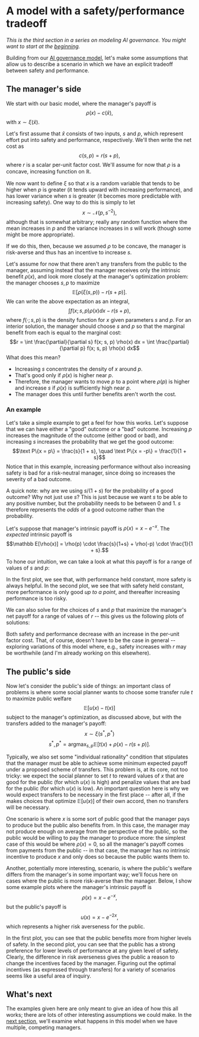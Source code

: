 <script lang="ts">
    import { base } from '$app/paths';

    import Plot from "$lib/components/Plot.svelte";

   
    const plot1_data = [{ x: [ 0.0, 0.5050505050505051, 1.0101010101010102, 1.5151515151515151, 2.0202020202020203, 2.525252525252525, 3.0303030303030303, 3.5353535353535355, 4.040404040404041, 4.545454545454546, 5.05050505050505, 5.555555555555555, 6.0606060606060606, 6.565656565656566, 7.070707070707071, 7.575757575757576, 8.080808080808081, 8.585858585858587, 9.090909090909092, 9.595959595959595, 10.1010101010101, 10.606060606060606, 11.11111111111111, 11.616161616161616, 12.121212121212121, 12.626262626262626, 13.131313131313131, 13.636363636363637, 14.141414141414142, 14.646464646464647, 15.151515151515152, 15.656565656565656, 16.161616161616163, 16.666666666666668, 17.171717171717173, 17.67676767676768, 18.181818181818183, 18.68686868686869, 19.19191919191919, 19.696969696969695, 20.2020202020202, 20.707070707070706, 21.21212121212121, 21.717171717171716, 22.22222222222222, 22.727272727272727, 23.232323232323232, 23.737373737373737, 24.242424242424242, 24.747474747474747, 25.252525252525253, 25.757575757575758, 26.262626262626263, 26.767676767676768, 27.272727272727273, 27.77777777777778, 28.282828282828284, 28.78787878787879, 29.292929292929294, 29.7979797979798, 30.303030303030305, 30.80808080808081, 31.31313131313131, 31.818181818181817, 32.323232323232325, 32.82828282828283, 33.333333333333336, 33.83838383838384, 34.343434343434346, 34.84848484848485, 35.35353535353536, 35.85858585858586, 36.36363636363637, 36.86868686868687, 37.37373737373738, 37.878787878787875, 38.38383838383838, 38.888888888888886, 39.39393939393939, 39.898989898989896, 40.4040404040404, 40.90909090909091, 41.41414141414141, 41.91919191919192, 42.42424242424242, 42.92929292929293, 43.43434343434343, 43.93939393939394, 44.44444444444444, 44.94949494949495, 45.45454545454545, 45.95959595959596, 46.464646464646464, 46.96969696969697, 47.474747474747474, 47.97979797979798, 48.484848484848484, 48.98989898989899, 49.494949494949495, 50.0 ], y: [ -3.718281828459045, -2.258415255543742, -1.5321499755507018, -1.0975574987677184, -0.8083136764272036, -0.6019477401441433, -0.4473025898969378, -0.32709956665356404, -0.23098532562329133, -0.1523782323216657, -0.08689419299360046, -0.03150014431700887, 0.015969147753489454, 0.05710075062899472, 0.09308446828854178, 0.12482982108830726, 0.1530439889270308, 0.17828511484386572, 0.2009996015297863, 0.2215487415344941, 0.24022807808108482, 0.2572817108377199, 0.27291302226352626, 0.28729282757037294, 0.30056564247638473, 0.31285455709284776, 0.32426506466024274, 0.3348880975853053, 0.3448024558656006, 0.354076765193004, 0.36277106768317136, 0.37093812320607583, 0.3786244809348127, 0.38587136709529724, 0.39271542467543225, 0.399189333116566, 0.40532233010740315, 0.4111406530607421, 0.4166679143355748, 0.421925421521836, 0.4269324519483896, 0.43170648886975227, 0.43626342543088936, 0.44061774142461246, 0.44478265698363706, 0.4487702666440227, 0.4525916566437004, 0.45625700785204776, 0.4597756863429744, 0.46315632330816814, 0.4664068857460364, 0.4695347391451025, 0.47254670320000175, 0.47544910144715624, 0.478247805580443, 0.480948275100417, 0.48355559286047456, 0.4860744969969292, 0.48850940966501233, 0.4908644629474581, 0.4931435222549944, 0.49535020749750885, 0.497487912269798, 0.4995598212657776, 0.5015689261091055, 0.5035180397657112, 0.5054098096842585, 0.5072467297936278, 0.5090311514717493, 0.5107652935872298, 0.5124512517039473, 0.514091006528894, 0.5156864316748749, 0.5172393008020246, 0.5187512941953719, 0.5202240048297339, 0.5216589439679594, 0.5230575463338825, 0.5244211748972066, 0.5257511253038669, 0.5270486299821384, 0.528314861951847, 0.5295509383614292, 0.5307579237752574, 0.5319368332315648, 0.5330886350894285, 0.5342142536815987, 0.5353145717884424, 0.5363904329469233, 0.5374426436073062, 0.5384719751491768, 0.5394791657673675, 0.5404649222374802, 0.5414299215698773, 0.5423748125602783, 0.5433002172444222, 0.5442067322636521, 0.5450949301477186, 0.5459653605206015, 0.546818551234683 ], type: "scatter" }];
    
    const plot2_data = [{ x: [ 0.0, 0.050505050505050504, 0.10101010101010101, 0.15151515151515152, 0.20202020202020202, 0.25252525252525254, 0.30303030303030304, 0.35353535353535354, 0.40404040404040403, 0.45454545454545453, 0.5050505050505051, 0.5555555555555556, 0.6060606060606061, 0.6565656565656566, 0.7070707070707071, 0.7575757575757576, 0.8080808080808081, 0.8585858585858586, 0.9090909090909091, 0.9595959595959596, 1.0101010101010102, 1.0606060606060606, 1.1111111111111112, 1.1616161616161615, 1.2121212121212122, 1.2626262626262625, 1.3131313131313131, 1.3636363636363635, 1.4141414141414141, 1.4646464646464648, 1.5151515151515151, 1.5656565656565657, 1.6161616161616161, 1.6666666666666667, 1.7171717171717171, 1.7676767676767677, 1.8181818181818181, 1.8686868686868687, 1.9191919191919191, 1.9696969696969697, 2.0202020202020203, 2.0707070707070705, 2.121212121212121, 2.1717171717171717, 2.2222222222222223, 2.272727272727273, 2.323232323232323, 2.3737373737373737, 2.4242424242424243, 2.474747474747475, 2.525252525252525, 2.5757575757575757, 2.6262626262626263, 2.676767676767677, 2.727272727272727, 2.7777777777777777, 2.8282828282828283, 2.878787878787879, 2.9292929292929295, 2.9797979797979797, 3.0303030303030303, 3.080808080808081, 3.1313131313131315, 3.1818181818181817, 3.2323232323232323, 3.282828282828283, 3.3333333333333335, 3.3838383838383836, 3.4343434343434343, 3.484848484848485, 3.5353535353535355, 3.585858585858586, 3.6363636363636362, 3.686868686868687, 3.7373737373737375, 3.787878787878788, 3.8383838383838382, 3.888888888888889, 3.9393939393939394, 3.98989898989899, 4.040404040404041, 4.090909090909091, 4.141414141414141, 4.191919191919192, 4.242424242424242, 4.292929292929293, 4.343434343434343, 4.393939393939394, 4.444444444444445, 4.494949494949495, 4.545454545454546, 4.595959595959596, 4.646464646464646, 4.696969696969697, 4.747474747474747, 4.797979797979798, 4.848484848484849, 4.898989898989899, 4.94949494949495, 5.0 ], y: [ -1.0, -0.9186134536270614, -0.8396759936539371, -0.7630916524696578, -0.688770465980798, -0.6166282440858724, -0.5465863558809294, -0.47857152904834077, -0.4125156629169622, -0.34835565471673147, -0.28603323858442, -0.22549483690979866, -0.16669142364295383, -0.1095783992140098, -0.05411547674614009, -0.0002665792715637605, 0.05200025231170846, 0.10271294077720661, 0.15189544380943992, 0.19956781512719435, 0.24574625564663222, 0.29044315481472854, 0.33366712221849654, 0.37542300955064684, 0.41571192298772336, 0.4545312260122931, 0.4918745326863948, 0.5277316913590773, 0.5620887587664719, 0.5949279644583072, 0.6262276654601192, 0.6559622910554778, 0.6841022775473595, 0.710613992832214, 0.7354596505943011, 0.758597213901373, 0.779980287955749, 0.7995580017271599, 0.8172748781653647, 0.8330706926614236, 0.84688031939651, 0.8586335651862526, 0.8682549903967006, 0.8756637164750047, 0.8807732196037741, 0.8834911099526559, 0.8837188959639422, 0.8813517330708249, 0.8762781562072042, 0.8683797954266026, 0.8575310739046356, 0.8435988875545684, 0.8264422654385368, 0.8059120101080646, 0.7818503169562578, 0.7540903716105352, 0.7224559243387272, 0.6867608403827146, 0.6468086250723777, 0.6023919225082826, 0.5532919865340786, 0.4992781226489136, 0.4401070994360077, 0.37552252800576236, 0.30525420787017454, 0.22901743757969895, 0.14651228836375818, 0.05742283892176303, -0.03858363058765235, -0.14185748741555226, -0.252767640115493, -0.3717024797407924, -0.4990708707475462, -0.635303194131486, -0.7808524454600279, -0.9361953906009397, -1.101833782096234, -1.2782956392846132, -1.4661365954384653, -1.6659413153523408, -1.878324986999635, -2.103934891063122, -2.343452052343698, -2.5975929772605677, -2.8671114818757597, -3.1528006151068624, -3.4554946820345633, -3.7760713724672237, -4.115454000192947, -4.474613858632217, -4.854572698901152, -5.2564053366074885, -5.681242394030247, -6.130273184679008, -6.6047487475922635, -7.105985039116325, -7.635366290307869, -8.194348538525844, -8.784463342223148, -9.407321688415223 ], type: "scatter", }];
    
    const plot3a_data = [{ x: [ 0.01, 0.010452261306532663, 0.010904522613065327, 0.01135678391959799, 0.011809045226130653, 0.012261306532663316, 0.01271356783919598, 0.013165829145728643, 0.013618090452261306, 0.01407035175879397, 0.014522613065326633, 0.014974874371859296, 0.01542713567839196, 0.01587939698492462, 0.016331658291457288, 0.01678391959798995, 0.017236180904522613, 0.017688442211055276, 0.01814070351758794, 0.0185929648241206, 0.019045226130653268, 0.01949748743718593, 0.019949748743718593, 0.020402010050251256, 0.02085427135678392, 0.021306532663316582, 0.021758793969849245, 0.02221105527638191, 0.022663316582914574, 0.023115577889447236, 0.0235678391959799, 0.024020100502512562, 0.024472361809045225, 0.02492462311557789, 0.025376884422110554, 0.025829145728643216, 0.02628140703517588, 0.026733668341708542, 0.027185929648241205, 0.02763819095477387, 0.028090452261306534, 0.028542713567839197, 0.02899497487437186, 0.029447236180904522, 0.029899497487437185, 0.030351758793969848, 0.030804020100502514, 0.03125628140703517, 0.031708542713567836, 0.032160804020100506, 0.03261306532663317, 0.03306532663316583, 0.033517587939698494, 0.03396984924623116, 0.03442211055276382, 0.03487437185929648, 0.035326633165829145, 0.03577889447236181, 0.03623115577889447, 0.036683417085427134, 0.037135678391959796, 0.03758793969849246, 0.03804020100502513, 0.03849246231155779, 0.038944723618090454, 0.03939698492462312, 0.03984924623115578, 0.04030150753768844, 0.040753768844221105, 0.04120603015075377, 0.04165829145728643, 0.042110552763819094, 0.04256281407035176, 0.04301507537688442, 0.04346733668341708, 0.04391959798994975, 0.044371859296482415, 0.04482412060301508, 0.04527638190954774, 0.0457286432160804, 0.046180904522613066, 0.04663316582914573, 0.04708542713567839, 0.047537688442211054, 0.04798994974874372, 0.04844221105527638, 0.04889447236180904, 0.049346733668341705, 0.049798994974874375, 0.05025125628140704, 0.0507035175879397, 0.05115577889447236, 0.051608040201005026, 0.05206030150753769, 0.05251256281407035, 0.052964824120603014, 0.05341708542713568, 0.05386934673366834, 0.054321608040201, 0.054773869346733665, 0.05522613065326633, 0.055678391959799, 0.05613065326633166, 0.05658291457286432, 0.057035175879396986, 0.05748743718592965, 0.05793969849246231, 0.058391959798994975, 0.05884422110552764, 0.0592964824120603, 0.05974874371859296, 0.060201005025125626, 0.06065326633165829, 0.06110552763819096, 0.06155778894472362, 0.062010050251256284, 0.062462311557788947, 0.0629145728643216, 0.06336683417085427, 0.06381909547738693, 0.0642713567839196, 0.06472361809045227, 0.06517587939698492, 0.06562814070351759, 0.06608040201005025, 0.06653266331658292, 0.06698492462311557, 0.06743718592964824, 0.0678894472361809, 0.06834170854271357, 0.06879396984924623, 0.0692462311557789, 0.06969849246231155, 0.07015075376884422, 0.07060301507537689, 0.07105527638190955, 0.07150753768844222, 0.07195979899497487, 0.07241206030150754, 0.0728643216080402, 0.07331658291457287, 0.07376884422110552, 0.07422110552763819, 0.07467336683417085, 0.07512562814070352, 0.07557788944723617, 0.07603015075376884, 0.07648241206030151, 0.07693467336683417, 0.07738693467336684, 0.0778391959798995, 0.07829145728643216, 0.07874371859296482, 0.07919597989949749, 0.07964824120603015, 0.08010050251256282, 0.08055276381909547, 0.08100502512562814, 0.08145728643216081, 0.08190954773869347, 0.08236180904522614, 0.08281407035175879, 0.08326633165829146, 0.08371859296482412, 0.08417085427135679, 0.08462311557788944, 0.08507537688442211, 0.08552763819095477, 0.08597989949748744, 0.0864321608040201, 0.08688442211055276, 0.08733668341708543, 0.08778894472361809, 0.08824120603015076, 0.08869346733668342, 0.08914572864321609, 0.08959798994974874, 0.09005025125628141, 0.09050251256281407, 0.09095477386934674, 0.09140703517587939, 0.09185929648241206, 0.09231155778894472, 0.09276381909547739, 0.09321608040201006, 0.09366834170854271, 0.09412060301507538, 0.09457286432160804, 0.09502512562814071, 0.09547738693467336, 0.09592964824120603, 0.09638190954773869, 0.09683417085427136, 0.09728643216080402, 0.09773869346733668, 0.09819095477386934, 0.09864321608040201, 0.09909547738693468, 0.09954773869346734, 0.1 ], y: [ 105.77229517782084, 101.35361157582386, 97.2905635513475, 93.55766510027237, 90.09950125453493, 86.89541517647244, 83.91365206003312, 81.13871778518151, 78.54166176491978, 76.1075616465529, 73.82616432647143, 71.67977480319897, 69.66419462584972, 67.756378450676, 65.95210209368491, 64.23837252674721, 62.6178470699636, 61.082227223171785, 59.61648916830263, 58.223904875907664, 56.89579135254182, 55.62685634666943, 54.41780442484517, 53.25949591403473, 52.14930556751197, 51.08442197613236, 50.06503602069918, 49.08601464494091, 48.143798267416486, 47.236855266000845, 46.36811644417744, 45.52965711373919, 44.71862147861819, 43.94050839007532, 43.18663146921992, 42.460244002974555, 41.7557920526284, 41.07566386201311, 40.42041927707662, 39.78294840388554, 39.165516214121524, 38.569187697145054, 37.98998951457107, 37.428157338873675, 36.88392929196269, 36.35414208222704, 35.838283721371205, 35.33649932646669, 34.85249619696487, 34.37905598552875, 33.918950364166264, 33.47198590439099, 33.03479469588481, 32.606632724086545, 32.19422078575434, 31.79039809910538, 31.39696624499169, 31.01374345966044, 30.63850400130734, 30.27055799684795, 29.91364605112518, 29.56551430469192, 29.22466715891576, 28.892003379227972, 28.566114521228805, 28.246169388070637, 27.93681180241895, 27.631102617963414, 27.332800886977985, 27.041081786107554, 26.75471053178456, 26.47473483947134, 26.202017044802805, 25.93326733072584, 25.6689964393648, 25.410970406193506, 25.158344845746687, 24.910270788369047, 24.668624434906263, 24.428080485836798, 24.19569121628563, 23.965321865361194, 23.73928928339067, 23.517087382823522, 23.299849197486008, 23.087617386687782, 22.87712786340101, 22.670077818417283, 22.46796017001327, 22.269070544813342, 22.07332724595595, 21.880936872582758, 21.692994637681274, 21.505542656378267, 21.32388686067041, 21.142997970556085, 20.965411930011687, 20.79185464222006, 20.62135275038845, 20.452353204868558, 20.28657514636404, 20.122954584290284, 19.961671423711703, 19.803065659614866, 19.64731608449742, 19.49325895875586, 19.341878179235678, 19.19192025909702, 19.046447062761338, 18.900510833254206, 18.757509075105983, 18.616730570613438, 18.478077186460972, 18.34109938933348, 18.20633075342053, 18.07409424230027, 17.942525359330702, 17.81291780799333, 17.684111448678788, 17.55921793471331, 17.433996172082534, 17.312143339274947, 17.190739322887538, 17.07074174125781, 16.953023167523092, 16.83699791865248, 16.721336321522017, 16.60788032060159, 16.49581691710901, 16.385341746870186, 16.276553061751585, 16.1685503612751, 16.061262918990106, 15.955462002317937, 15.852540309868434, 15.748953505410803, 15.647466737625745, 15.547735279656704, 15.447875505676926, 15.349626607480225, 15.253797709282928, 15.157479759727064, 15.06183257509522, 14.968586856544338, 14.875938237229844, 14.784136151088646, 14.69421195056864, 14.604174975127663, 14.515512935804525, 14.428707485413998, 14.341385373381367, 14.256497850915302, 14.170847267600031, 14.088628121605083, 14.004729741160387, 13.92189357120934, 13.84133875287193, 13.760094865074965, 13.681695406061163, 13.601953085482752, 13.524032037347755, 13.447394047465366, 13.370704918726563, 13.295773226225204, 13.219755151466266, 13.146581765946312, 13.073111908136159, 12.999977546678004, 12.928271778419898, 12.856765001929187, 12.78620964219208, 12.71704648210033, 12.64769922913449, 12.578386354386653, 12.510250350636074, 12.443835518389113, 12.376188878912364, 12.310669313461277, 12.245734891202952, 12.1800063008642, 12.116483977637559, 12.052081713425652, 11.990024354477416, 11.92723604976388, 11.865324253027735, 11.803220027123707, 11.742955307577127, 11.682237402457684, 11.622264140036185, 11.563287556621098, 11.504907057550744, 11.446226648484572, 11.388465137253142, 11.331265318915724, 11.274581945638094, 11.21748054447696, 11.162476028196817, 11.106315982598478, 11.051503806090121, 10.99714161603244 ], type: "scatter", }];
    
    const plot3b_data = [{ x: [ 0.01, 0.010452261306532663, 0.010904522613065327, 0.01135678391959799, 0.011809045226130653, 0.012261306532663316, 0.01271356783919598, 0.013165829145728643, 0.013618090452261306, 0.01407035175879397, 0.014522613065326633, 0.014974874371859296, 0.01542713567839196, 0.01587939698492462, 0.016331658291457288, 0.01678391959798995, 0.017236180904522613, 0.017688442211055276, 0.01814070351758794, 0.0185929648241206, 0.019045226130653268, 0.01949748743718593, 0.019949748743718593, 0.020402010050251256, 0.02085427135678392, 0.021306532663316582, 0.021758793969849245, 0.02221105527638191, 0.022663316582914574, 0.023115577889447236, 0.0235678391959799, 0.024020100502512562, 0.024472361809045225, 0.02492462311557789, 0.025376884422110554, 0.025829145728643216, 0.02628140703517588, 0.026733668341708542, 0.027185929648241205, 0.02763819095477387, 0.028090452261306534, 0.028542713567839197, 0.02899497487437186, 0.029447236180904522, 0.029899497487437185, 0.030351758793969848, 0.030804020100502514, 0.03125628140703517, 0.031708542713567836, 0.032160804020100506, 0.03261306532663317, 0.03306532663316583, 0.033517587939698494, 0.03396984924623116, 0.03442211055276382, 0.03487437185929648, 0.035326633165829145, 0.03577889447236181, 0.03623115577889447, 0.036683417085427134, 0.037135678391959796, 0.03758793969849246, 0.03804020100502513, 0.03849246231155779, 0.038944723618090454, 0.03939698492462312, 0.03984924623115578, 0.04030150753768844, 0.040753768844221105, 0.04120603015075377, 0.04165829145728643, 0.042110552763819094, 0.04256281407035176, 0.04301507537688442, 0.04346733668341708, 0.04391959798994975, 0.044371859296482415, 0.04482412060301508, 0.04527638190954774, 0.0457286432160804, 0.046180904522613066, 0.04663316582914573, 0.04708542713567839, 0.047537688442211054, 0.04798994974874372, 0.04844221105527638, 0.04889447236180904, 0.049346733668341705, 0.049798994974874375, 0.05025125628140704, 0.0507035175879397, 0.05115577889447236, 0.051608040201005026, 0.05206030150753769, 0.05251256281407035, 0.052964824120603014, 0.05341708542713568, 0.05386934673366834, 0.054321608040201, 0.054773869346733665, 0.05522613065326633, 0.055678391959799, 0.05613065326633166, 0.05658291457286432, 0.057035175879396986, 0.05748743718592965, 0.05793969849246231, 0.058391959798994975, 0.05884422110552764, 0.0592964824120603, 0.05974874371859296, 0.060201005025125626, 0.06065326633165829, 0.06110552763819096, 0.06155778894472362, 0.062010050251256284, 0.062462311557788947, 0.0629145728643216, 0.06336683417085427, 0.06381909547738693, 0.0642713567839196, 0.06472361809045227, 0.06517587939698492, 0.06562814070351759, 0.06608040201005025, 0.06653266331658292, 0.06698492462311557, 0.06743718592964824, 0.0678894472361809, 0.06834170854271357, 0.06879396984924623, 0.0692462311557789, 0.06969849246231155, 0.07015075376884422, 0.07060301507537689, 0.07105527638190955, 0.07150753768844222, 0.07195979899497487, 0.07241206030150754, 0.0728643216080402, 0.07331658291457287, 0.07376884422110552, 0.07422110552763819, 0.07467336683417085, 0.07512562814070352, 0.07557788944723617, 0.07603015075376884, 0.07648241206030151, 0.07693467336683417, 0.07738693467336684, 0.0778391959798995, 0.07829145728643216, 0.07874371859296482, 0.07919597989949749, 0.07964824120603015, 0.08010050251256282, 0.08055276381909547, 0.08100502512562814, 0.08145728643216081, 0.08190954773869347, 0.08236180904522614, 0.08281407035175879, 0.08326633165829146, 0.08371859296482412, 0.08417085427135679, 0.08462311557788944, 0.08507537688442211, 0.08552763819095477, 0.08597989949748744, 0.0864321608040201, 0.08688442211055276, 0.08733668341708543, 0.08778894472361809, 0.08824120603015076, 0.08869346733668342, 0.08914572864321609, 0.08959798994974874, 0.09005025125628141, 0.09050251256281407, 0.09095477386934674, 0.09140703517587939, 0.09185929648241206, 0.09231155778894472, 0.09276381909547739, 0.09321608040201006, 0.09366834170854271, 0.09412060301507538, 0.09457286432160804, 0.09502512562814071, 0.09547738693467336, 0.09592964824120603, 0.09638190954773869, 0.09683417085427136, 0.09728643216080402, 0.09773869346733668, 0.09819095477386934, 0.09864321608040201, 0.09909547738693468, 0.09954773869346734, 0.1 ], y: [ 4.651254832197695, 4.608138919002201, 4.566735273148597, 4.527164763574845, 4.489052439448698, 4.452409471160776, 4.41695560906681, 4.3829478546732865, 4.349885835131921, 4.317970742981589, 4.287051330578974, 4.2570831828565705, 4.228142090419052, 4.199949263242295, 4.172500449314681, 4.145678706828804, 4.119639448968423, 4.094389631352337, 4.0696041832383765, 4.0455548100645995, 4.022048388887695, 3.9990073086076134, 3.9766198479668566, 3.9546005624765597, 3.933031606274806, 3.911958145389793, 3.8913059646291215, 3.871141435451919, 3.851306646396921, 3.8317939362097317, 3.812809023529873, 3.793993016588785, 3.7756099396654585, 3.7576078013398, 3.7398600682653527, 3.7224153620042397, 3.705262448946392, 3.68832395751886, 3.6717906375908456, 3.6554729838748092, 3.6392638419271814, 3.623501695572123, 3.6079124751966263, 3.592565826230092, 3.5774307733426687, 3.5625212987950214, 3.547718257393311, 3.5331695732823247, 3.51892673690948, 3.5047557375850147, 3.4908149629972773, 3.477077256218702, 3.463515364779931, 3.4499773780756016, 3.4368087563734155, 3.423738095229233, 3.4107997892166964, 3.3980592639135465, 3.385404278129816, 3.37285554552001, 3.36053453651238, 3.3483500503838113, 3.3362785189672777, 3.324420151266228, 3.312533004802612, 3.3008251887560203, 3.289353258025984, 3.27790140480018, 3.2665434049840103, 3.2553746732527538, 3.244223631457108, 3.2332495172658593, 3.2224084069946906, 3.211615111324666, 3.200953938847401, 3.190361056494435, 3.1799172146994628, 3.169544053431914, 3.1593184500743647, 3.1489851414493226, 3.1389795937837666, 3.128938275164796, 3.118985744633798, 3.1091416761136035, 3.099391592719594, 3.089735115055559, 3.0801551583404274, 3.070583692904859, 3.0611560776657947, 3.0518035742548055, 3.042480211258306, 3.0332208743283924, 3.0241518530316633, 3.0149664392093003, 3.0060100945930337, 2.997020100040017, 2.988095359668105, 2.979360875400051, 2.970601824619171, 2.9618958888292495, 2.9533336683987494, 2.944693433283174, 2.9362010041664512, 2.927741977118531, 2.919345193575654, 2.911041523463418, 2.9027327537056022, 2.894499432826498, 2.8864133030930352, 2.8782687675503413, 2.870156815484818, 2.862183905194568, 2.8541855993505596, 2.846319319336074, 2.8384575189496446, 2.830680534404409, 2.822915458243272, 2.8152223916830152, 2.8075726358471202, 2.7998868510688357, 2.7922757412445125, 2.784709307329647, 2.7772284816212696, 2.769722977839602, 2.7623279781913754, 2.755017761499553, 2.7476506054129515, 2.7403725569104584, 2.7330660023175986, 2.7259018808891287, 2.718747626152398, 2.7116117935730597, 2.7044804334275976, 2.6974065594457137, 2.690414714181182, 2.6833872835738517, 2.6764873498549324, 2.6695766558078864, 2.662647747726556, 2.6557858754287977, 2.6490678073189287, 2.642221608415352, 2.6354343585876445, 2.6287631700182796, 2.6220483089503355, 2.6153951861222966, 2.608835253052029, 2.6021633254684198, 2.595636798961026, 2.589114980253096, 2.582587702660434, 2.5761148130805087, 2.569596075216005, 2.5633129078948187, 2.5568829367761925, 2.5504976527388123, 2.5441909246086842, 2.5378201071874695, 2.5316198401917513, 2.5252618926774844, 2.5190158287875746, 2.512924335551989, 2.50668522001435, 2.500628149049701, 2.494398067563904, 2.4883836566935766, 2.482295901996137, 2.4761768325006184, 2.470182032314491, 2.4640628349414126, 2.458130273911734, 2.4522377318304764, 2.4462953341689966, 2.4403083597561395, 2.4343353665882597, 2.428564802305906, 2.4226479317591094, 2.4168026388883055, 2.4110177297047186, 2.4051033703164872, 2.39943414688228, 2.3936265129658416, 2.387993347201962, 2.3822790388178126, 2.376616144938691, 2.370831875818009, 2.3652289267329882, 2.3595942457117727, 2.353910329960797, 2.3483671070006613, 2.3428335668068168, 2.337171934237932, 2.3316627618599246, 2.3261657543584926, 2.3207084642805498, 2.3150876956564472, 2.309666487824055, 2.3040992420339768, 2.29870798819754, 2.2933209418715332 ], type: "scatter", }];
    
    const plot4_data = [ { name: "E[ρ(x)]", x: [ 5.0, 5.454545454545454, 5.909090909090909, 6.363636363636363, 6.818181818181818, 7.2727272727272725, 7.7272727272727275, 8.181818181818182, 8.636363636363637, 9.090909090909092, 9.545454545454545, 10.0, 10.454545454545455, 10.909090909090908, 11.363636363636363, 11.818181818181818, 12.272727272727273, 12.727272727272727, 13.181818181818182, 13.636363636363637, 14.090909090909092, 14.545454545454545, 15.0, 15.454545454545455, 15.909090909090908, 16.363636363636363, 16.818181818181817, 17.272727272727273, 17.727272727272727, 18.181818181818183, 18.636363636363637, 19.09090909090909, 19.545454545454547, 20.0, 20.454545454545453, 20.90909090909091, 21.363636363636363, 21.818181818181817, 22.272727272727273, 22.727272727272727, 23.181818181818183, 23.636363636363637, 24.09090909090909, 24.545454545454547, 25.0, 25.454545454545453, 25.90909090909091, 26.363636363636363, 26.818181818181817, 27.272727272727273, 27.727272727272727, 28.181818181818183, 28.636363636363637, 29.09090909090909, 29.545454545454547, 30.0, 30.454545454545453, 30.90909090909091, 31.363636363636363, 31.818181818181817, 32.27272727272727, 32.72727272727273, 33.18181818181818, 33.63636363636363, 34.09090909090909, 34.54545454545455, 35.0, 35.45454545454545, 35.90909090909091, 36.36363636363637, 36.81818181818182, 37.27272727272727, 37.72727272727273, 38.18181818181818, 38.63636363636363, 39.09090909090909, 39.54545454545455, 40.0, 40.45454545454545, 40.90909090909091, 41.36363636363637, 41.81818181818182, 42.27272727272727, 42.72727272727273, 43.18181818181818, 43.63636363636363, 44.09090909090909, 44.54545454545455, 45.0, 45.45454545454545, 45.90909090909091, 46.36363636363637, 46.81818181818182, 47.27272727272727, 47.72727272727273, 48.18181818181818, 48.63636363636363, 49.09090909090909, 49.54545454545455, 50.0 ], y: [ -0.09294650571937613, -0.04188544483571888, 0.0024570554053520155, 0.04132517290061155, 0.07567374184991071, 0.10624774278280352, 0.1336369519518532, 0.15831435823287815, 0.18066370731758002, 0.2009996015297863, 0.21958240141335394, 0.23662943271150283, 0.2523235250177352, 0.26681959501051467, 0.28024977750382507, 0.29272746478484396, 0.30435051595072454, 0.31520382862879853, 0.3253614161352011, 0.3348880975853053, 0.34384088256251166, 0.35227011286268844, 0.36022040962308255, 0.3677314634685377, 0.37483869721477464, 0.38157382448215127, 0.38796532280731466, 0.3940388361411764, 0.39981751873067595, 0.40532233010740315, 0.41057228910557797, 0.41558469339795306, 0.4203753098897805, 0.4249585403862909, 0.4293475662007456, 0.4335544747614887, 0.437590370779112, 0.4414654741267105, 0.4451892062497935, 0.4487702666440227, 0.45221670070764175, 0.45553596008256636, 0.4587349564366604, 0.46182010950413194, 0.4647973900867267, 0.4676723586218098, 0.4704501998415184, 0.4731357539775158, 0.4757335449064543, 0.478247805580443, 0.4806825010432297, 0.4830413492953376, 0.4853278402390987, 0.48754525290661316, 0.4896966711494993, 0.49178499794831243, 0.49381296848126394, 0.49578316207595463, 0.4976980131539408, 0.4995598212657776, 0.5013707603035203, 0.5031328869682783, 0.504848148562165, 0.5065183901667109, 0.508145361263367, 0.509730721846042, 0.5112760480705687, 0.5127828374815162, 0.5142525138527851, 0.5156864316748749, 0.517085880318549, 0.5184520879018033, 0.5197862248845115, 0.5210894074128648, 0.522362700433687, 0.5236071205968942, 0.5248236389627199, 0.5260131835288601, 0.5271766415913567, 0.528314861951847, 0.5294286569827129, 0.5305188045606943, 0.531586049878634, 0.5326311071442258, 0.5336546611738999, 0.5346573688893242, 0.5356398607233891, 0.5366027419420035, 0.5375465938875228, 0.5384719751491768, 0.5393794226654499, 0.5402694527629845, 0.5411425621362314, 0.5419992287717523, 0.5428399128207897, 0.5436650574234493, 0.5444750894875987, 0.5452704204253569, 0.5460514468498461, 0.546818551234683 ], type: "scatter", }, { name: "E[u(x)]", x: [ 5.0, 5.454545454545454, 5.909090909090909, 6.363636363636363, 6.818181818181818, 7.2727272727272725, 7.7272727272727275, 8.181818181818182, 8.636363636363637, 9.090909090909092, 9.545454545454545, 10.0, 10.454545454545455, 10.909090909090908, 11.363636363636363, 11.818181818181818, 12.272727272727273, 12.727272727272727, 13.181818181818182, 13.636363636363637, 14.090909090909092, 14.545454545454545, 15.0, 15.454545454545455, 15.909090909090908, 16.363636363636363, 16.818181818181817, 17.272727272727273, 17.727272727272727, 18.181818181818183, 18.636363636363637, 19.09090909090909, 19.545454545454547, 20.0, 20.454545454545453, 20.90909090909091, 21.363636363636363, 21.818181818181817, 22.272727272727273, 22.727272727272727, 23.181818181818183, 23.636363636363637, 24.09090909090909, 24.545454545454547, 25.0, 25.454545454545453, 25.90909090909091, 26.363636363636363, 26.818181818181817, 27.272727272727273, 27.727272727272727, 28.181818181818183, 28.636363636363637, 29.09090909090909, 29.545454545454547, 30.0, 30.454545454545453, 30.90909090909091, 31.363636363636363, 31.818181818181817, 32.27272727272727, 32.72727272727273, 33.18181818181818, 33.63636363636363, 34.09090909090909, 34.54545454545455, 35.0, 35.45454545454545, 35.90909090909091, 36.36363636363637, 36.81818181818182, 37.27272727272727, 37.72727272727273, 38.18181818181818, 38.63636363636363, 39.09090909090909, 39.54545454545455, 40.0, 40.45454545454545, 40.90909090909091, 41.36363636363637, 41.81818181818182, 42.27272727272727, 42.72727272727273, 43.18181818181818, 43.63636363636363, 44.09090909090909, 44.54545454545455, 45.0, 45.45454545454545, 45.90909090909091, 46.36363636363637, 46.81818181818182, 47.27272727272727, 47.72727272727273, 48.18181818181818, 48.63636363636363, 49.09090909090909, 49.54545454545455, 50.0 ], y: [ -0.6776220858522858, -0.5690103391892101, -0.47468961182390745, -0.3920134187012352, -0.3189507364067803, -0.2539169202985294, -0.19565746003488793, -0.1431662631636862, -0.09562706599731463, -0.05237067938647222, -0.012843291621392194, 0.023417369882111072, 0.05680020110755868, 0.08763472460587263, 0.11620200372931078, 0.1427432346879659, 0.1674665731152064, 0.19055260436183485, 0.21215876181060256, 0.23242292190230407, 0.25146634945836077, 0.2693961262801451, 0.2863071657825099, 0.3022838937101585, 0.3174016577707292, 0.3317279158595422, 0.3453232424132116, 0.3582421845612261, 0.370533993595259, 0.38224325243810575, 0.39341041596415394, 0.4040722779731863, 0.4142623761765094, 0.4240113445874807, 0.4333472211166312, 0.4422957168769374, 0.4508804526469872, 0.45912316707161677, 0.46704390046403427, 0.47466115748126314, 0.48199205145273166, 0.48905243273152604, 0.49585700309442204, 0.5024194179283894, 0.508752377698232, 0.5148677099845749, 0.52077644320719, 0.5264888730004822, 0.5320146220815756, 0.5373626943433409, 0.5425415238120126, 0.5475590190293238, 0.5524226033503983, 0.5571392515892652, 0.5617155233924516, 0.5661575936764829, 0.5704712804262937, 0.5746620701177052, 0.5787351409975603, 0.58269538442922, 0.5865474244884299, 0.5902956359746152, 0.5939441609851044, 0.5974969241842943, 0.6009576468860961, 0.6043298600558824, 0.6076169163274417, 0.6108220011209073, 0.6139481429391646, 0.6169982229126952, 0.619974983656093, 0.6228810374934719, 0.625718874104621, 0.6284908676389456, 0.6311992833399139, 0.6338462837188649, 0.6364339343135345, 0.6389642090635327, 0.6414389953321715, 0.6438600986014904, 0.6462292468650302, 0.6485480947408089, 0.6508182273250797, 0.6530411638057274, 0.6552183608526169, 0.6573512158007918, 0.6594410696411405, 0.6614892098319813, 0.6634968729439517, 0.6654652471496213, 0.6673954745683593, 0.6692886534761813, 0.6711458403895576, 0.6729680520314958, 0.6747562671875768, 0.6765114284590723, 0.6782344439197345, 0.6799261886823811, 0.6815875063809513, 0.6832192105733081 ], type: "scatter", } ];
    const plot5_data = [ { name: "E[ρ(x)]", x: [ 0.0, 0.01256281407035176, 0.02512562814070352, 0.03768844221105527, 0.05025125628140704, 0.06281407035175879, 0.07537688442211055, 0.08793969849246232, 0.10050251256281408, 0.11306532663316583, 0.12562814070351758, 0.13819095477386933, 0.1507537688442211, 0.16331658291457288, 0.17587939698492464, 0.1884422110552764, 0.20100502512562815, 0.2135678391959799, 0.22613065326633167, 0.23869346733668342, 0.25125628140703515, 0.2638190954773869, 0.27638190954773867, 0.2889447236180904, 0.3015075376884422, 0.314070351758794, 0.32663316582914576, 0.3391959798994975, 0.35175879396984927, 0.36432160804020103, 0.3768844221105528, 0.38944723618090454, 0.4020100502512563, 0.41457286432160806, 0.4271356783919598, 0.4396984924623116, 0.45226130653266333, 0.4648241206030151, 0.47738693467336685, 0.4899497487437186, 0.5025125628140703, 0.5150753768844221, 0.5276381909547738, 0.5402010050251256, 0.5527638190954773, 0.5653266331658291, 0.5778894472361809, 0.5904522613065326, 0.6030150753768844, 0.6155778894472361, 0.628140703517588, 0.6407035175879398, 0.6532663316582915, 0.6658291457286433, 0.678391959798995, 0.6909547738693468, 0.7035175879396985, 0.7160804020100503, 0.7286432160804021, 0.7412060301507538, 0.7537688442211056, 0.7663316582914573, 0.7788944723618091, 0.7914572864321608, 0.8040201005025126, 0.8165829145728644, 0.8291457286432161, 0.8417085427135679, 0.8542713567839196, 0.8668341708542714, 0.8793969849246231, 0.8919597989949749, 0.9045226130653267, 0.9170854271356784, 0.9296482412060302, 0.9422110552763819, 0.9547738693467337, 0.9673366834170855, 0.9798994974874372, 0.992462311557789, 1.0050251256281406, 1.0175879396984924, 1.0301507537688441, 1.0427135678391959, 1.0552763819095476, 1.0678391959798994, 1.0804020100502512, 1.092964824120603, 1.1055276381909547, 1.1180904522613064, 1.1306532663316582, 1.14321608040201, 1.1557788944723617, 1.1683417085427135, 1.1809045226130652, 1.193467336683417, 1.2060301507537687, 1.2185929648241205, 1.2311557788944723, 1.243718592964824, 1.256281407035176, 1.2688442211055277, 1.2814070351758795, 1.2939698492462313, 1.306532663316583, 1.3190954773869348, 1.3316582914572865, 1.3442211055276383, 1.35678391959799, 1.3693467336683418, 1.3819095477386936, 1.3944723618090453, 1.407035175879397, 1.4195979899497488, 1.4321608040201006, 1.4447236180904524, 1.4572864321608041, 1.4698492462311559, 1.4824120603015076, 1.4949748743718594, 1.5075376884422111, 1.520100502512563, 1.5326633165829147, 1.5452261306532664, 1.5577889447236182, 1.57035175879397, 1.5829145728643217, 1.5954773869346734, 1.6080402010050252, 1.620603015075377, 1.6331658291457287, 1.6457286432160805, 1.6582914572864322, 1.670854271356784, 1.6834170854271358, 1.6959798994974875, 1.7085427135678393, 1.721105527638191, 1.7336683417085428, 1.7462311557788945, 1.7587939698492463, 1.771356783919598, 1.7839195979899498, 1.7964824120603016, 1.8090452261306533, 1.821608040201005, 1.8341708542713568, 1.8467336683417086, 1.8592964824120604, 1.8718592964824121, 1.8844221105527639, 1.8969849246231156, 1.9095477386934674, 1.9221105527638191, 1.934673366834171, 1.9472361809045227, 1.9597989949748744, 1.9723618090452262, 1.984924623115578, 1.9974874371859297, 2.0100502512562812, 2.022613065326633, 2.0351758793969847, 2.0477386934673367, 2.0603015075376883, 2.0728643216080402, 2.0854271356783918, 2.0979899497487438, 2.1105527638190953, 2.1231155778894473, 2.135678391959799, 2.148241206030151, 2.1608040201005023, 2.1733668341708543, 2.185929648241206, 2.198492462311558, 2.2110552763819094, 2.2236180904522613, 2.236180904522613, 2.248743718592965, 2.2613065326633164, 2.2738693467336684, 2.28643216080402, 2.298994974874372, 2.3115577889447234, 2.3241206030150754, 2.336683417085427, 2.349246231155779, 2.3618090452261304, 2.3743718592964824, 2.386934673366834, 2.399497487437186, 2.4120603015075375, 2.4246231155778895, 2.437185929648241, 2.449748743718593, 2.4623115577889445, 2.4748743718592965, 2.487437185929648, 2.5 ], y: [ -1.0, -0.979521310698747, -0.9591988379379065, -0.9390309965398942, -0.9190162257320333, -0.8991529889002232, -0.8794397733464212, -0.8598750900498981, -0.8404574734322333, -0.8211854811260055, -0.8020576937471513, -0.7830727146709474, -0.7642291698115871, -0.7455257074053131, -0.7269609977970739, -0.7085337332306685, -0.6902426276423486, -0.6720864164578434, -0.6540638563927769, -0.636173725256444, -0.6184148217589177, -0.600785965321453, -0.5832859958901606, -0.5659137737529203, -0.5486681793595035, -0.5315481131448796, -0.5145524953556749, -0.49768026587975944, -0.4809303840789331, -0.4643018286246857, -0.44779359733700436, -0.43140470702620287, -0.41513419333774837, -0.3989811106000615, -0.3829445316752635, -0.36702354781285, -0.35121726850626606, -0.3355248213523607, -0.319945351913699, -0.3044780235837086, -0.2891220174546421, -0.2738765321883311, -0.2587407838897138, -0.24371400598311668, -0.22879544909126737, -0.21398438091702396, -0.19928008612779924, -0.18468186624266167, -0.1701890395220974, -0.1558009408604133, -0.14151692168076588, -0.12733634983279926, -0.11325860949287431, -0.0992831010668759, -0.08540924109558115, -0.07163646216257419, -0.05796421280469269, -0.04439195742499255, -0.030919176208216714, -0.017545365038754313, -0.004270035421078122, 0.008907285597352876, 0.02198705550073793, 0.03496971637713764, 0.047855694988247266, 0.060645402836750406, 0.07333923623126593, 0.08593757634889465, 0.09844078929538042, 0.11084922616289045, 0.12316322308542726, 0.13538310129187903, 0.1475091671567189, 0.1595417122483579, 0.17148101337516308, 0.18332733262914408, 0.19508091742731937, 0.20674200055076425, 0.21831080018135046, 0.22978751993618063, 0.24117234889972428, 0.25246546165366135, 0.2636670183044344, 0.27477716450851847, 0.2857960314954092, 0.2967237360883352, 0.3075603807226938, 0.3183060534622206, 0.328960828012886, 0.3395247637345296, 0.34999790565022776, 0.36038028445340003, 0.37067191651265263, 0.3808728038743624, 0.3909829342630004, 0.4010022810791929, 0.41093080339552457, 0.42076844595007906, 0.43051513913771594, 0.4401707989990867, 0.4497353272073833, 0.4592086110528187, 0.46859052342483953, 0.47788092279206407, 0.4870796531799452, 0.49618654414615254, 0.5052014107536738, 0.5141240535416249, 0.5229542584937721, 0.5316917970047519, 0.5403364258439938, 0.5488878871173295, 0.5573459082262928, 0.5657102018250949, 0.5739804657752731, 0.582156383098008, 0.5902376219240927, 0.5982238354415574, 0.6061146618409321, 0.6139097242581442, 0.6216086307150387, 0.6292109740575145, 0.6367163318912649, 0.6441242665151102, 0.6514343248519211, 0.6586460383771073, 0.665758923044675, 0.6727724792108288, 0.679686191555117, 0.686499528999099, 0.6932119446225289, 0.6998228755770348, 0.7063317429972881, 0.7127379519096424, 0.7190408911382313, 0.7252399332085095, 0.7313344342482194, 0.7373237338857718, 0.7432071551460218, 0.7489840043434244, 0.7546535709725516, 0.7602151275959581, 0.7656679297293703, 0.7710112157241878, 0.7762442066472758, 0.7813661061580279, 0.7863761003826832, 0.7912733577858755, 0.7960570290393942, 0.8007262468881399, 0.8052801260132467, 0.8097177628923559, 0.8140382356570177, 0.8182406039471941, 0.822323908762847, 0.8262871723125814, 0.8301293978593252, 0.8338495695630166, 0.8374466523202796, 0.8409195916010541, 0.8442673132821681, 0.8474887234778077, 0.8505827083668767, 0.8535481340172049, 0.8563838462065818, 0.8590886702405949, 0.8616614107672268, 0.8641008515881993, 0.8664057554670257, 0.8685748639337421, 0.8706068970862856, 0.8725005533884953, 0.8742545094646926, 0.8758674198908205, 0.8773379169820972, 0.8786646105771612, 0.879846087818666, 0.8808809129302966, 0.8817676269901626, 0.8825047477005441, 0.8830907691539454, 0.8835241615954232, 0.8838033711811497, 0.8839268197331782, 0.8838929044903614, 0.8836999978553959, 0.8833464471379424, 0.8828305742937901, 0.8821506756600146, 0.8813050216860969, 0.8802918566609528, 0.8791093984358371, 0.8777558381430732, 0.8762293399105647, 0.8745280405720488, 0.8726500493730367, 0.8705934476724053, 0.8683562886395824, 0.8659365969472892, 0.8633323684597767 ], type: "scatter", }, { name: "E[u(x)]", x: [ 0.0, 0.01256281407035176, 0.02512562814070352, 0.03768844221105527, 0.05025125628140704, 0.06281407035175879, 0.07537688442211055, 0.08793969849246232, 0.10050251256281408, 0.11306532663316583, 0.12562814070351758, 0.13819095477386933, 0.1507537688442211, 0.16331658291457288, 0.17587939698492464, 0.1884422110552764, 0.20100502512562815, 0.2135678391959799, 0.22613065326633167, 0.23869346733668342, 0.25125628140703515, 0.2638190954773869, 0.27638190954773867, 0.2889447236180904, 0.3015075376884422, 0.314070351758794, 0.32663316582914576, 0.3391959798994975, 0.35175879396984927, 0.36432160804020103, 0.3768844221105528, 0.38944723618090454, 0.4020100502512563, 0.41457286432160806, 0.4271356783919598, 0.4396984924623116, 0.45226130653266333, 0.4648241206030151, 0.47738693467336685, 0.4899497487437186, 0.5025125628140703, 0.5150753768844221, 0.5276381909547738, 0.5402010050251256, 0.5527638190954773, 0.5653266331658291, 0.5778894472361809, 0.5904522613065326, 0.6030150753768844, 0.6155778894472361, 0.628140703517588, 0.6407035175879398, 0.6532663316582915, 0.6658291457286433, 0.678391959798995, 0.6909547738693468, 0.7035175879396985, 0.7160804020100503, 0.7286432160804021, 0.7412060301507538, 0.7537688442211056, 0.7663316582914573, 0.7788944723618091, 0.7914572864321608, 0.8040201005025126, 0.8165829145728644, 0.8291457286432161, 0.8417085427135679, 0.8542713567839196, 0.8668341708542714, 0.8793969849246231, 0.8919597989949749, 0.9045226130653267, 0.9170854271356784, 0.9296482412060302, 0.9422110552763819, 0.9547738693467337, 0.9673366834170855, 0.9798994974874372, 0.992462311557789, 1.0050251256281406, 1.0175879396984924, 1.0301507537688441, 1.0427135678391959, 1.0552763819095476, 1.0678391959798994, 1.0804020100502512, 1.092964824120603, 1.1055276381909547, 1.1180904522613064, 1.1306532663316582, 1.14321608040201, 1.1557788944723617, 1.1683417085427135, 1.1809045226130652, 1.193467336683417, 1.2060301507537687, 1.2185929648241205, 1.2311557788944723, 1.243718592964824, 1.256281407035176, 1.2688442211055277, 1.2814070351758795, 1.2939698492462313, 1.306532663316583, 1.3190954773869348, 1.3316582914572865, 1.3442211055276383, 1.35678391959799, 1.3693467336683418, 1.3819095477386936, 1.3944723618090453, 1.407035175879397, 1.4195979899497488, 1.4321608040201006, 1.4447236180904524, 1.4572864321608041, 1.4698492462311559, 1.4824120603015076, 1.4949748743718594, 1.5075376884422111, 1.520100502512563, 1.5326633165829147, 1.5452261306532664, 1.5577889447236182, 1.57035175879397, 1.5829145728643217, 1.5954773869346734, 1.6080402010050252, 1.620603015075377, 1.6331658291457287, 1.6457286432160805, 1.6582914572864322, 1.670854271356784, 1.6834170854271358, 1.6959798994974875, 1.7085427135678393, 1.721105527638191, 1.7336683417085428, 1.7462311557788945, 1.7587939698492463, 1.771356783919598, 1.7839195979899498, 1.7964824120603016, 1.8090452261306533, 1.821608040201005, 1.8341708542713568, 1.8467336683417086, 1.8592964824120604, 1.8718592964824121, 1.8844221105527639, 1.8969849246231156, 1.9095477386934674, 1.9221105527638191, 1.934673366834171, 1.9472361809045227, 1.9597989949748744, 1.9723618090452262, 1.984924623115578, 1.9974874371859297, 2.0100502512562812, 2.022613065326633, 2.0351758793969847, 2.0477386934673367, 2.0603015075376883, 2.0728643216080402, 2.0854271356783918, 2.0979899497487438, 2.1105527638190953, 2.1231155778894473, 2.135678391959799, 2.148241206030151, 2.1608040201005023, 2.1733668341708543, 2.185929648241206, 2.198492462311558, 2.2110552763819094, 2.2236180904522613, 2.236180904522613, 2.248743718592965, 2.2613065326633164, 2.2738693467336684, 2.28643216080402, 2.298994974874372, 2.3115577889447234, 2.3241206030150754, 2.336683417085427, 2.349246231155779, 2.3618090452261304, 2.3743718592964824, 2.386934673366834, 2.399497487437186, 2.4120603015075375, 2.4246231155778895, 2.437185929648241, 2.449748743718593, 2.4623115577889445, 2.4748743718592965, 2.487437185929648, 2.5 ], y: [ -1.0, -0.9694775039954671, -0.9395735578471544, -0.9102757715191028, -0.8815721376624754, -0.853451024034954, -0.8259011661569502, -0.7989116601999975, -0.7724719561028328, -0.7465718509108217, -0.721201482334523, -0.6963513225233264, -0.6720121720502299, -0.6481751541039618, -0.6248317088847806, -0.6019735882004124, -0.5795928502587169, -0.5576818546537926, -0.5362332575423556, -0.5152400070073491, -0.4946953386058527, -0.47459277109848486, -0.454926102357599, -0.43568940545169144, -0.4168770249035501, -0.39848357311977917, -0.3805039269894481, -0.3629332246497155, -0.3457668624163876, -0.3290004918774721, -0.312630017147894, -0.2966515922836385, -0.2810616188536897, -0.26585674366823164, -0.2510338566616776, -0.2365900889291913, -0.2225228109154602, -0.2088296307545766, -0.19550839275998078, -0.18255717606351018, -0.16997429340269682, -0.15775829005554737, -0.145907942922133, -0.13442225975240896, -0.12330047851977727, -0.112542066939996, -0.10214672213513179, -0.09211437044234444, -0.08244516736738072, -0.07313949768275002, -0.06419797567064334, -0.0556214455107476, -0.04741098181320247, -0.03956789029703445, -0.03209370861449662, -0.024990207321835434, -0.01825939099709689, -0.01190349950567704, -0.005925009414418092, -0.0003266355551392319, 0.004888667261406965, 0.009717702380072357, 0.014157029283168088, 0.01820296141836153, 0.021851563871242985, 0.02509865088109442, 0.027939783198292933, 0.030370265281675857, 0.03238514233410361, 0.03397919717434528, 0.03514694694331455, 0.035882639642572656, 0.03618025050291773, 0.03603347818076452, 0.03543574077991496, 0.034380171696206774, 0.03285961528241721, 0.030866622330686155, 0.028393445369603754, 0.02543203377299752, 0.021974028677325896, 0.018010757704474023, 0.013533229486618503, 0.008532127989702931, 0.00299780663194138, -0.0030797178063594055, -0.009710771485512693, -0.016906030025668928, -0.02467652524666053, -0.03303365213272447, -0.04198917602650187, -0.0515552400568583, -0.06174437280520706, -0.0725694962151866, -0.0840439337506752, -0.0961814188072978, -0.10899610338273757, -0.12250256701132223, -0.13671582596852638, -0.15165134275120318, -0.1673250358395295, -0.18375328974682392, -0.20095296536359153, -0.21894141060231442, -0.23773647134971632, -0.2573565027334148, -0.2778203807100703, -0.2991475139823503, -0.321357856252237, -0.3444719188184018, -0.3685107835256136, -0.39349611607435064, -0.4194501796990098, -0.4463958492233704, -0.4743566255021605, -0.5033566502578648, -0.533420721322124, -0.5645743082913646, -0.5968435686065239, -0.630255364067043, -0.6648372777895344, -0.7006176316218415, -0.7376255040234858, -0.775890748423778, -0.815444012069199, -0.8563167553719344, -0.8985412717717955, -0.9421507081240423, -0.9871790856260061, -1.033661321295704, -1.0816332500160126, -1.131131647158322, -1.182194251799942, -1.234859790549934, -1.2891680019983904, -1.3451596618046204, -1.402876608440058, -1.4623617696021671, -1.5236591893159965, -1.5868140557405146, -1.6518727296972673, -1.7188827739393757, -1.7878929831793442, -1.8589534148946496, -1.932115420930548, -2.0074316799200536, -2.0849562305415628, -2.1647445056351167, -2.2468533671988355, -2.3313411422876245, -2.4182676598368245, -2.50769428843403, -2.599683975062946, -2.694301284843738, -2.7916124417949484, -2.8916853706427355, -2.994589739703817, -3.1003970048691993, -3.209180454716451, -3.3210152567790105, -3.4359785050017333, -3.554149268412655, -3.675608641041646, -3.8004397931175724, -3.928728023576158, -4.060560813911822, -4.196027883407381, -4.335221245776589, -4.478235267255158, -4.625166726177067, -4.776114874073631, -4.931181498334048, -5.090470986466832, -5.254090392002861, -5.422149502081484, -5.59476090676253, -5.77204007010777, -5.954105403076967, -6.141078338284236, -6.333083406662217, -6.530248316082179, -6.732704031979929, -6.94058486003823, -7.154028530978108, -7.373176287512392, -7.598172973516586, -7.8291671254731625, -8.066311066247202, -8.309761001252404, -8.55967711706837, -8.81622368257119, -9.07956915264146, -9.349886274514878, -9.627352196842926, -9.912148581532103, -10.204461718432688, -10.504482642949116, -10.812407256646514, -11.12843645092923, -11.452776233869768 ], type: "scatter", }, ];
</script>

<!-- TAGS: ai, econ -->
<!-- DATE: 2022-07 -->
# A model with a safety/performance tradeoff

*This is the third section in a series on modeling AI governance. You
might want to start at the
[beginning]({base}/posts/ai-gov-series-1-intro/).*

Building from our [AI governance
model]({base}/posts/ai-gov-series-1-intro/), let's make some
assumptions that allow us to describe a scenario in which we have an
explicit tradeoff between safety and performance.

<!-- ENDPREVIEW -->

## The manager's side

We start with our basic model, where the manager's payoff is
$$\rho(x) - c(\hat x),$$
with $x \sim
\xi(\hat x)$.

Let's first assume that $\hat x$ consists of two
inputs, $s$ and $p$, which
represent effort put into safety and performance, respectively. We'll
then write the net cost as
$$c(s, p) = r(s + p),$$
where $r$ is a scalar per-unit factor cost. We\'ll
assume for now that $\rho$ is a concave,
increasing function on $\mathbb R$.

We now want to define $\xi$ so that
$x$ is a random variable that tends to be higher
when $p$ is greater (it tends upward with
increasing performance), and has lower variance when $s$ is greater (it becomes more predictable with increasing
safety). One way to do this is simply to let
$$x \sim \mathcal N(p,
s^{-2}),$$
although that is somewhat arbitrary;
really any random function where the mean increases in $p$ and the variance increases in $s$ will
work (though some might be more appropriate).

If we do this, then, because we assumed $\rho$ to
be concave, the manager is risk-averse and thus has an incentive to
increase $s$.

Let's assume for now that there aren't any transfers from the public to
the manager, assuming instead that the manager receives only the
intrinsic benefit $\rho(x)$, and look more closely
at the manager's optimization problem: the manager chooses $s,
p$ to maximize
$$\mathbb E[\rho(\xi(s, p)) -
r(s + p)].$$
We can write the above expectation as
an integral,
$$\int f(x; s, p) \rho(x) dx - r(s + p),$$
where $f(\cdot; s, p)$ is the density
function for $x$ given parameters $s$ and $p$. For an interior solution, the
manager should choose $s$ and $p$ so that the marginal benefit from each is equal to the marginal
cost:
$$r = \int \frac{\partial}{\partial s} f(x; s, p) \rho(x)
dx = \int \frac{\partial}{\partial p} f(x; s, p) \rho(x)
dx$$
What does this mean?

-   Increasing $s$ concentrates the density of
    $x$ around $p$.
-   That's good only if $\rho(x)$ is higher near
    $p$.
-   Therefore, the manager wants to move $p$ to a
    point where $\rho(p)$ is higher and increase
    $s$ if $\rho(x)$ is
    sufficiently high near $p$.
-   The manager does this until further benefits aren't worth the cost.

### An example

Let's take a simple example to get a feel for how this works. Let's
suppose that we can have either a "good" outcome or a "bad" outcome.
Increasing $p$ increases the magnitude of the
outcome (either good or bad), and increasing $s$
increases the probability that we get the good outcome:
$$\text
P\{x = p\} = \frac{s}{1 + s}, \quad \text P\{x = -p\} =
\frac{1}{1 + s}$$
Notice that in this example,
increasing performance without also increasing safety is bad for a
risk-neutral manager, since doing so increases the severity of a bad
outcome.

A quick note: why are we using $s / (1 + s)$ for
the probability of a good outcome? Why not just use $s$? This is just because we want $s$ to be
able to any positive number, but the probability needs to be between 0
and 1. $s$ therefore represents the *odds* of a
good outcome rather than the probability.

Let's suppose that manager's intrinsic payoff is $\rho(x) =
x-e^{-x}$. The *expected* intrinsic payoff is
$$\mathbb E[\rho(x)] = \rho(p) \cdot \frac{s}{1+s} + \rho(-p)
\cdot \frac{1}{1 + s}.$$

To hone our intuition, we can take a look at what this payoff is for a
range of values of $s$ and $p$:

<Plot data={plot1_data} title="E[ρ(x)] as a function of xₛ; xₚ = 1" xlabel="xₛ" />

<Plot data={plot2_data} title="E[ρ(x)] as a function of xₚ; xₛ = 10" xlabel="xₚ" />

In the first plot, we see that, with performance held constant, more
safety is always helpful. In the second plot, we see that with safety
held constant, more performance is only good *up to a point*, and
thereafter increasing performance is too risky.

We can also solve for the choices of $s$ and
$p$ that maximize the manager's net payoff for a
range of values of $r$ -- this gives us the
following plots of solutions:

<Plot data={plot3a_data} title="Optimal choice of safety" xlabel="r" ylabel="xₛ" />
<Plot data={plot3b_data} title="Optimal choice of performance" xlabel="r" ylabel="xₚ" />

Both safety and performance decrease with an increase in the per-unit
factor cost. That, of course, doesn't have to be the case in general --
exploring variations of this model where, e.g., safety increases with
$r$ may be worthwhile (and I'm already working on
this elsewhere).

## The public's side

Now let's consider the public's side of things: an important class of
problems is where some social planner wants to choose some transfer rule
$t$ to maximize public welfare
$$\mathbb
E[u(x) - t(x)]$$
subject to the manager's
optimization, as discussed above, but with the transfers added to the
manager's payoff:
$$x \sim \xi(s^*, p^*)$$
$$s^*, p^* = \text{argmax}_{s, p} \mathbb E[t(x) + \rho(x) -
r(s + p)].$$

Typically, we also set some "individual rationality" condition that
stipulates that the manager must be able to achieve some minimum
expected payoff under a proposed scheme of transfers. This problem is,
at its core, not too tricky: we expect the social planner to set
$t$ to reward values of $x$
that are good for the public (for which $u(x)$ is
high) and penalize values that are bad for the public (for which
$u(x)$ is low). An important question here is why
we would expect transfers to be necessary in the first place -- after
all, if the makes choices that optimize $\mathbb E[u(x)]$ of their own accord, then no transfers will be necessary.

One scenario is where $x$ is some sort of public
good that the manager pays to produce but the public also benefits from.
In this case, the manager may not produce enough on average from the
perspective of the public, so the public would be willing to pay the
manager to produce more: the simplest case of this would be where
$\rho(x) = 0$, so all the manager's payoff comes
from payments from the public -- in that case, the manager has no
intrinsic incentive to produce $x$ and only does so
because the public wants them to.

Another, potentially more interesting, scenario, is where the public's
welfare differs from the manager's in some important way; we'll focus
here on cases where the public is more risk-averse than the manager.
Below, I show some example plots where the manager's intrinsic payoff is
$$\rho(x) = x - e^{-x},$$
but the public's
payoff is
$$u(x) = x - e^{-2x},$$
which
represents a higher risk averseness for the public.

<Plot data={plot4_data} title="Expected payoffs as a function of xₛ; xₚ = 1" xlabel="xₛ" />
<Plot data={plot5_data} title="Expected payoffs as a function of xₚ; xₛ = 10" xlabel="xₚ" />

In the first plot, you can see that the public benefits more from higher
levels of safety. In the second plot, you can see that the public has a
strong preference for lower levels of performance at any given level of
safety. Clearly, the difference in risk averseness gives the public a
reason to change the incentives faced by the manager. Figuring out the
optimal incentives (as expressed through transfers) for a variety of
scenarios seems like a useful area of inquiry.

## What's next

The examples given here are only meant to give an idea of how this all
works; there are lots of other interesting assumptions we could make. In
the [next section]({base}/posts/ai-gov-series-4-s-p-2),
we'll examine what happens in this model when we have multiple,
competing managers.